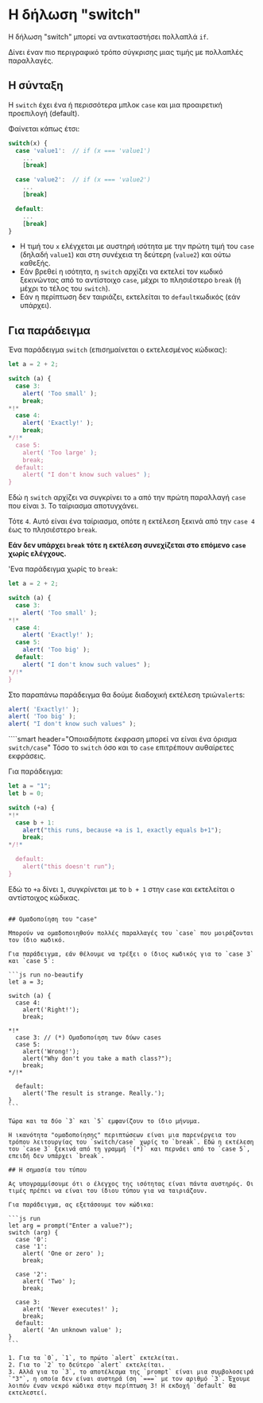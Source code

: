 # Η δήλωση "switch"

Η δήλωση "switch" μπορεί να αντικαταστήσει πολλαπλά `if`.

Δίνει έναν πιο περιγραφικό τρόπο σύγκρισης μιας τιμής με πολλαπλές παραλλαγές.

## Η σύνταξη

Η `switch` έχει ένα ή περισσότερα μπλοκ `case` και μια προαιρετική προεπιλογή (default).

Φαίνεται κάπως έτσι:

```js no-beautify
switch(x) {
  case 'value1':  // if (x === 'value1')
    ...
    [break]

  case 'value2':  // if (x === 'value2')
    ...
    [break]

  default:
    ...
    [break]
}
```

- Η τιμή του `x` ελέγχεται με αυστηρή ισότητα με την πρώτη τιμή του `case` (δηλαδή `value1`) και στη συνέχεια τη δεύτερη (`value2`) και ούτω καθεξής.
- Εάν βρεθεί η ισότητα, η `switch` αρχίζει να εκτελεί τον κωδικό ξεκινώντας από το αντίστοιχο `case`, μέχρι το πλησιέστερο `break` (ή μέχρι το τέλος του `switch`).
- Εάν η περίπτωση δεν ταιριάζει, εκτελείται το `default`κωδικός (εάν υπάρχει).

## Για παράδειγμα

Ένα παράδειγμα `switch` (επισημαίνεται ο εκτελεσμένος κώδικας):

```js run
let a = 2 + 2;

switch (a) {
  case 3:
    alert( 'Too small' );
    break;
*!*
  case 4:
    alert( 'Exactly!' );
    break;
*/!*
  case 5:
    alert( 'Too large' );
    break;
  default:
    alert( "I don't know such values" );
}
```

Εδώ η `switch` αρχίζει να συγκρίνει το `a` από την πρώτη παραλλαγή `case` που είναι `3`. Το ταίριασμα αποτυγχάνει.

Τότε `4`. Αυτό είναι ένα ταίριασμα, οπότε η εκτέλεση ξεκινά από την `case 4` έως το πλησιέστερο `break`.

**Εάν δεν υπάρχει `break` τότε η εκτέλεση συνεχίζεται στo επόμενo `case` χωρίς ελέγχους.**

'Ενα παράδειγμα χωρίς το `break`:

```js run
let a = 2 + 2;

switch (a) {
  case 3:
    alert( 'Too small' );
*!*
  case 4:
    alert( 'Exactly!' );
  case 5:
    alert( 'Too big' );
  default:
    alert( "I don't know such values" );
*/!*
}
```

Στο παραπάνω παράδειγμα θα δούμε διαδοχική εκτέλεση τριών`alert`s:

```js
alert( 'Exactly!' );
alert( 'Too big' );
alert( "I don't know such values" );
```

````smart header="Οποιαδήποτε έκφραση μπορεί να είναι ένα όρισμα `switch/case`"
Τόσο το `switch` όσο και το `case` επιτρέπουν αυθαίρετες εκφράσεις.

Για παράδειγμα:

```js run
let a = "1";
let b = 0;

switch (+a) {
*!*
  case b + 1:
    alert("this runs, because +a is 1, exactly equals b+1");
    break;
*/!*

  default:
    alert("this doesn't run");
}
```
Εδώ το `+a` δίνει `1`, συγκρίνεται με το `b + 1` στην `case` και εκτελείται ο αντίστοιχος κώδικας.
````

## Ομαδοποίηση του "case"

Μπορούν να ομαδοποιηθούν πολλές παραλλαγές του `case` που μοιράζονται τον ίδιο κωδικό.

Για παράδειγμα, εάν θέλουμε να τρέξει ο ίδιος κωδικός για το `case 3` και `case 5`:

```js run no-beautify
let a = 3;

switch (a) {
  case 4:
    alert('Right!');
    break;

*!*
  case 3: // (*) Ομαδοποίηση των δύων cases
  case 5:
    alert('Wrong!');
    alert("Why don't you take a math class?");
    break;
*/!*

  default:
    alert('The result is strange. Really.');
}
```

Τώρα και τα δύο `3` και `5` εμφανίζουν το ίδιο μήνυμα.

Η ικανότητα "ομαδοποίησης" περιπτώσεων είναι μια παρενέργεια του τρόπου λειτουργίας του `switch/case` χωρίς το `break`. Εδώ η εκτέλεση του `case 3` ξεκινά από τη γραμμή `(*)` και περνάει από το `case 5`, επειδή δεν υπάρχει `break`.

## Η σημασία του τύπου

Ας υπογραμμίσουμε ότι ο έλεγχος της ισότητας είναι πάντα αυστηρός. Οι τιμές πρέπει να είναι του ίδιου τύπου για να ταιριάζουν.

Για παράδειγμα, ας εξετάσουμε τον κώδικα:

```js run
let arg = prompt("Enter a value?");
switch (arg) {
  case '0':
  case '1':
    alert( 'One or zero' );
    break;

  case '2':
    alert( 'Two' );
    break;

  case 3:
    alert( 'Never executes!' );
    break;
  default:
    alert( 'An unknown value' );
}
```

1. Για τα `0`, `1`, το πρώτο `alert` εκτελείται.
2. Για το `2` το δεύτερο `alert` εκτελείται.
3. Αλλά για το `3`, το αποτέλεσμα της `prompt` είναι μια συμβολοσειρά `"3"`, η οποία δεν είναι αυστηρά ίση `===` με τον αριθμό `3`. Έχουμε λοιπόν έναν νεκρό κώδικα στην περίπτωση 3! Η εκδοχή `default` θα εκτελεστεί.
